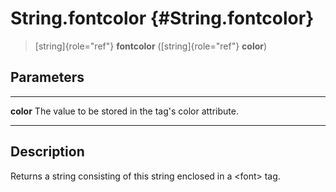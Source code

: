 String.fontcolor {#String.fontcolor}
================

> [string]{role="ref"} **fontcolor** ([string]{role="ref"} **color**)

Parameters
----------

  ----------- ------------------------------------------------------
  **color**   The value to be stored in the tag\'s color attribute.
  ----------- ------------------------------------------------------

Description
-----------

Returns a string consisting of this string enclosed in a \<font\> tag.
